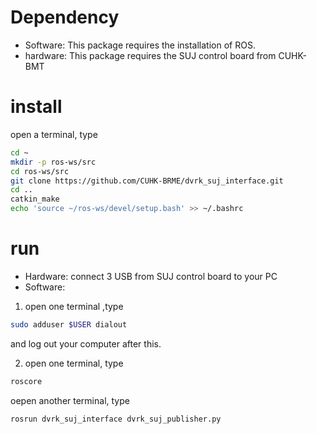# Dependency
- Software: This package requires the installation of ROS.
- hardware: This package requires the SUJ control board from CUHK-BMT
# install
open a terminal, type
```sh
cd ~
mkdir -p ros-ws/src
cd ros-ws/src
git clone https://github.com/CUHK-BRME/dvrk_suj_interface.git
cd ..
catkin_make
echo 'source ~/ros-ws/devel/setup.bash' >> ~/.bashrc 
```

# run 
- Hardware: connect 3 USB from SUJ control board to your PC
- Software:

1. open one terminal ,type
```sh
sudo adduser $USER dialout
```
and log out your computer after this.




2. open one terminal, type
```sh
roscore
```
oepen another terminal, type
```sh
rosrun dvrk_suj_interface dvrk_suj_publisher.py
```
